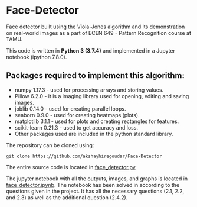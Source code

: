 # Face-Detector
Face detector built using the Viola-Jones algorithm and its demonstration on real-world images as a part of ECEN 649 - Pattern Recognition course at TAMU.

This code is written in **Python 3 (3.7.4)** and implemented in a Jupyter notebook (ipython 7.8.0).

## Packages required to implement this algorithm:
- numpy 1.17.3 - used for processing arrays and storing values.
- Pillow 6.2.0 - it is a imaging library used for opening, editing and saving images.
- joblib 0.14.0 - used for creating parallel loops.
- seaborn 0.9.0 - used for creating heatmaps (plots).
- matplotlib 3.1.1 - used for plots and creating rectangles for features.
- scikit-learn 0.21.3 - used to get accuracy and loss.
- Other packages used are included in the python standard library.

The repository can be cloned using:
```
git clone https://github.com/akshayhiregoudar/Face-Detector
```

The entire source code is located in [face_detector.py](face_detector.py)

The jupyter notebook with all the outputs, images, and graphs is located in [face_detector.ipynb](face_detector.ipynb). The notebook has been solved in according to the questions given in the project. It has all the necessary questions (2.1, 2.2, and 2.3) as well as the additional question (2.4.2).
